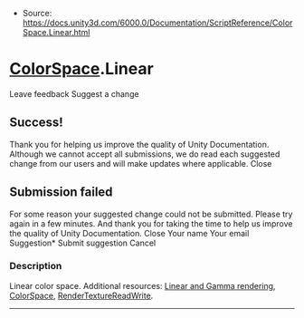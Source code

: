 * Source: https://docs.unity3d.com/6000.0/Documentation/ScriptReference/ColorSpace.Linear.html

#  [ColorSpace](https://docs.unity3d.com/6000.0/Documentation/ScriptReference/ColorSpace.html).Linear
Leave feedback
Suggest a change
## Success!
Thank you for helping us improve the quality of Unity Documentation. Although we cannot accept all submissions, we do read each suggested change from our users and will make updates where applicable.
Close
## Submission failed
For some reason your suggested change could not be submitted. Please <a>try again</a> in a few minutes. And thank you for taking the time to help us improve the quality of Unity Documentation.
Close
Your name Your email Suggestion* Submit suggestion
Cancel
### Description
Linear color space.
Additional resources: [Linear and Gamma rendering](https://docs.unity3d.com/6000.0/Documentation/Manual/LinearLighting.html), [ColorSpace](https://docs.unity3d.com/6000.0/Documentation/ScriptReference/ColorSpace.html), [RenderTextureReadWrite](https://docs.unity3d.com/6000.0/Documentation/ScriptReference/RenderTextureReadWrite.html).
* * *
